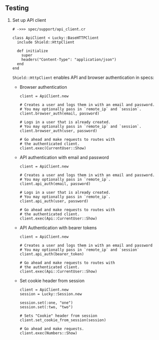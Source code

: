 ## Testing

1. Set up API client

   ```crystal
   # ->>> spec/support/api_client.cr

   class ApiClient < Lucky::BaseHTTPClient
     include Shield::HttpClient

     def initialize
       super
       headers("Content-Type": "application/json")
     end
   end
   ```

   `Shield::HttpClient` enables API and browser authentication in specs:

   - Browser authentication

     ```crystal
     client = ApiClient.new

     # Creates a user and logs them in with an email and password.
     # You may optionally pass in `remote_ip` and `session`.
     client.browser_auth(email, password)

     # Logs in a user that is already created.
     # You may optionally pass in `remote_ip` and `session`.
     client.browser_auth(user, password)

     # Go ahead and make requests to routes with
     # the authenticated client.
     client.exec(CurrentUser::Show)
     ```

   - API authentication with email and password

     ```crystal
     client = ApiClient.new

     # Creates a user and logs them in with an email and password.
     # You may optionally pass in `remote_ip`.
     client.api_auth(email, password)

     # Logs in a user that is already created.
     # You may optionally pass in `remote_ip`.
     client.api_auth(user, password)

     # Go ahead and make requests to routes with
     # the authenticated client.
     client.exec(Api::CurrentUser::Show)
     ```

   - API Authentication with bearer tokens

     ```crystal
     client = ApiClient.new

     # Creates a user and logs them in with an email and password
     # You may optionally pass in `remote_ip` and `session`
     client.api_auth(bearer_token)

     # Go ahead and make requests to routes with
     # the authenticated client.
     client.exec(Api::CurrentUser::Show)
     ```

   - Set cookie header from session

     ```crystal
     client = ApiClient.new
     session = Lucky::Session.new

     session.set(:one, "one")
     session.set(:two, "two")

     # Sets "Cookie" header from session
     client.set_cookie_from_session(session)

     # Go ahead and make requests.
     client.exec(Numbers::Show)
     ```
